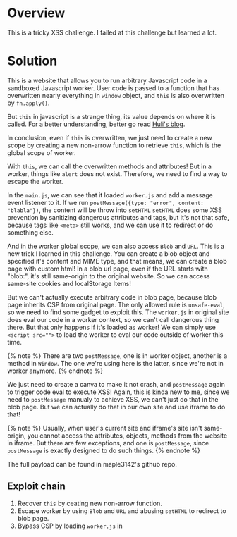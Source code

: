 # Overview
This is a tricky XSS challenge.
I failed at this challenge but learned a lot.

# Solution
This is a website that allows you to run arbitrary Javascript code in a sandboxed Javascript worker.
User code is passed to a function that has overwritten nearly everything in `window` object, and `this` is also overwritten by `fn.apply()`.

But `this` in javascript is a strange thing, its value depends on where it is called.
For a better understanding, better go read [Huli's blog](https://blog.techbridge.cc/2019/02/23/javascript-this/).

In conclusion, even if `this` is overwritten, we just need to create a new scope by creating a new non-arrow function to retrieve `this`, which is the global scope of worker.

With `this`, we can call the overwritten methods and attributes!
But in a worker, things like `alert` does not exist.
Therefore, we need to find a way to escape the worker.

In the `main.js`, we can see that it loaded `worker.js` and add a message event listener to it.
If we run `postMessage({type: "error", content: "blabla"})`, the content will be throw into `setHTML`
`setHTML` does some XSS prevention by sanitizing dangerous attributes and tags, but it's not that safe, because tags like `<meta>` still works, and we can use it to redirect or do something else.

And in the worker global scope, we can also access `Blob` and `URL`. This is a new trick I learned in this challenge.
You can create a blob object and specified it's content and MIME type, and that means, we can create a blob page with custom html!
In a blob url page, even if the URL starts with "blob:", it's still same-origin to the original website. So we can access same-site cookies and localStorage Items!

But we can't actually execute arbitrary code in blob page, because blob page inherits CSP from original page.
The only allowed rule is `unsafe-eval`, so we need to find some gadget to exploit this.
The `worker.js` in original site does eval our code in a worker context, so we can't call dangerous thing there.
But that only happens if it's loaded as worker!
We can simply use `<script src="">` to load the worker to eval our code outside of worker this time.

{% note %}
There are two `postMessage`, one is in worker object, another is a method in `Window`.
The one we're using here is the latter, since we're not in worker anymore.
{% endnote %}

We just need to create a canva to make it not crash, and `postMessage` again to trigger code eval to execute XSS!
Again, this is kinda new to me, since we need to `postMessage` manualy to achieve XSS, we can't just do that in the blob page.
But we can actually do that in our own site and use iframe to do that!

{% note %}
Usually, when user's current site and iframe's site isn't same-origin, you cannot access the attributes, objects, methods from the website in iframe.
But there are few exceptions, and one is `postMessage`, since `postMessage` is exactly designed to do such things.
{% endnote %}


The full payload can be found in maple3142's github repo.

## Exploit chain
1. Recover `this` by ceating new non-arrow function.
2. Escape worker by using `Blob` and `URL` and abusing `setHTML` to redirect to blob page.
3. Bypass CSP by loading `worker.js` in <script>, and then we can abuse the gadget to execute JS code.
4. Chain everything above. Use iframe to create a blob page and redirect to it, and then use `iframe.contentWindow` to access the blob page to execute `postMessage`.







